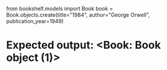 from bookshelf.models import Book
book = Book.objects.create(title="1984", author="George Orwell", publication_year=1949)
# Expected output: <Book: Book object (1)>
